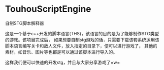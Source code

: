 TouhouScriptEngine
==================

自制STG脚本解释器

这是一个基于c++开发的脚本语言(THS)，该语言的目的是为了能够制作STG类型的游戏。该项目完成后，
如果想要自制stg游戏的话，只需要下载该套系统运用该脚本语言编写关卡和敌人文件，放入指定的目录下，便可以进行游戏了，
其他的素材，如音乐、图片等也都是可以通过该脚本进行导入的。

这样我们便可以快速的开发stg，并且与大家分享游戏了=w=
